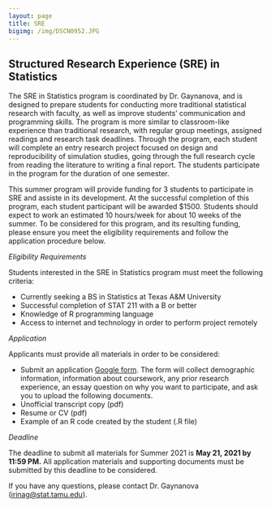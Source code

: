 ```yaml
---
layout: page
title: SRE
bigimg: /img/DSCN0952.JPG
---
```

## Structured Research Experience (SRE) in Statistics


The SRE in Statistics program is coordinated by Dr. Gaynanova, and is
designed to prepare students for conducting more traditional statistical
research with faculty, as well as improve students’ communication and
programming skills.  The program is more similar to classroom-like
experience than traditional research, with regular group meetings,
assigned readings and research task deadlines. Through the program, each
student will complete an entry research project focused on design and
reproducibility of simulation studies, going through the full research
cycle from reading the literature to writing a final report. The students participate in the program for the duration of one semester.

This summer program will provide funding for 3 students to participate in SRE and assiste in its development.
At the successful completion of this program, each student participant will be awarded $1500. Students should expect to work an estimated 10 hours/week for about 10 weeks of the summer.
To be considered for this program, and its resulting funding, please ensure you meet the eligibility requirements and follow the application procedure below.


*Eligibility Requirements*

Students interested in the SRE in Statistics program must meet the
following criteria: 
*	Currently seeking a BS in Statistics at Texas
A&M University 
*	Successful completion of STAT 211 with a B or better
*	Knowledge of R programming language 
*	Access to internet and technology in order to perform project remotely

*Application*

 Applicants must provide all materials in order
to be considered:
 *	Submit an application [Google form](https://forms.gle/wPiWoozEgajArGw46). The form will collect demographic information, information about coursework, any prior research experience, an essay question on why you want to participate, and ask you to upload the following documents.
*	Unofficial transcript copy (pdf)
*	Resume or CV (pdf) 
*	Example of an R code created by the student (.R file)

*Deadline*

The deadline to submit all materials for Summer 2021 is **May 21,
2021 by 11:59 PM.** All application materials and supporting documents
must be submitted by this deadline to be considered.

If you have any questions, please contact Dr. Gaynanova (irinag@stat.tamu.edu). 

